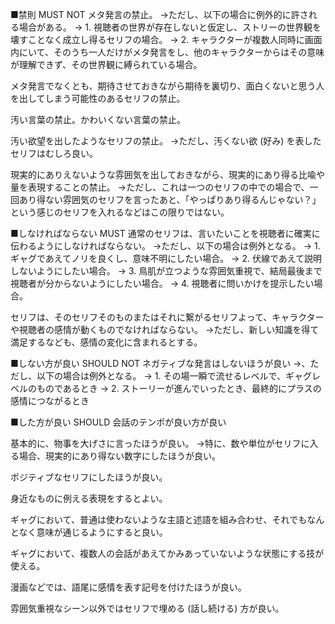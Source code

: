 ﻿■禁則 MUST NOT
メタ発言の禁止。
→ただし、以下の場合に例外的に許される場合がある。
→ 1. 視聴者の世界が存在しないと仮定し、ストリーの世界観を壊すことなく成立し得るセリフの場合。
→ 2. キャラクターが複数人同時に画面内にいて、そのうち一人だけがメタ発言をし、他のキャラクターからはその意味が理解できず、その世界観に縛られている場合。

メタ発言でなくとも、期待させておきながら期待を裏切り、面白くないと思う人を出してしまう可能性のあるセリフの禁止。

汚い言葉の禁止。かわいくない言葉の禁止。

汚い欲望を出したようなセリフの禁止。
→ただし、汚くない欲 (好み) を表したセリフはむしろ良い。

現実的にありえないような雰囲気を出しておきながら、現実的にあり得る比喩や量を表現することの禁止。
→ただし、これは一つのセリフの中での場合で、一回あり得ない雰囲気のセリフを言ったあと、「やっぱりあり得るんじゃない？」という感じのセリフを入れるなどはこの限りではない。

■しなければならない MUST
通常のセリフは、言いたいことを視聴者に確実に伝わるようにしなければならない。
→ただし、以下の場合は例外となる。
→ 1. ギャグであえてノリを良くし、意味不明にしたい場合。
→ 2. 伏線であえて説明しないようにしたい場合。
→ 3. 鳥肌が立つような雰囲気重視で、結局最後まで視聴者が分からないようにしたい場合。
→ 4. 視聴者に問いかけを提示したい場合。

セリフは、そのセリフそのものまたはそれに繋がるセリフよって、キャラクターや視聴者の感情が動くものでなければならない。
→ただし、新しい知識を得て満足するなども、感情の変化に含まれるとする。

■しない方が良い SHOULD NOT
ネガティブな発言はしないほうが良い
→、ただし、以下の場合は例外となる。
→ 1. その場一瞬で流せるレベルで、ギャグレベルのものであるとき
→ 2. ストーリーが進んでいったとき、最終的にプラスの感情につながるとき

■した方が良い SHOULD
会話のテンポが良い方が良い

基本的に、物事を大げさに言ったほうが良い。
→特に、数や単位がセリフに入る場合、現実的にあり得ない数字にしたほうが良い。

ポジティブなセリフにしたほうが良い。

身近なものに例える表現をするとよい。

ギャグにおいて、普通は使わないような主語と述語を組み合わせ、それでもなんとなく意味が通じるようにすると良い。

ギャグにおいて、複数人の会話があえてかみあっていないような状態にする技が使える。

漫画などでは、語尾に感情を表す記号を付けたほうが良い。

雰囲気重視なシーン以外ではセリフで埋める (話し続ける) 方が良い。
